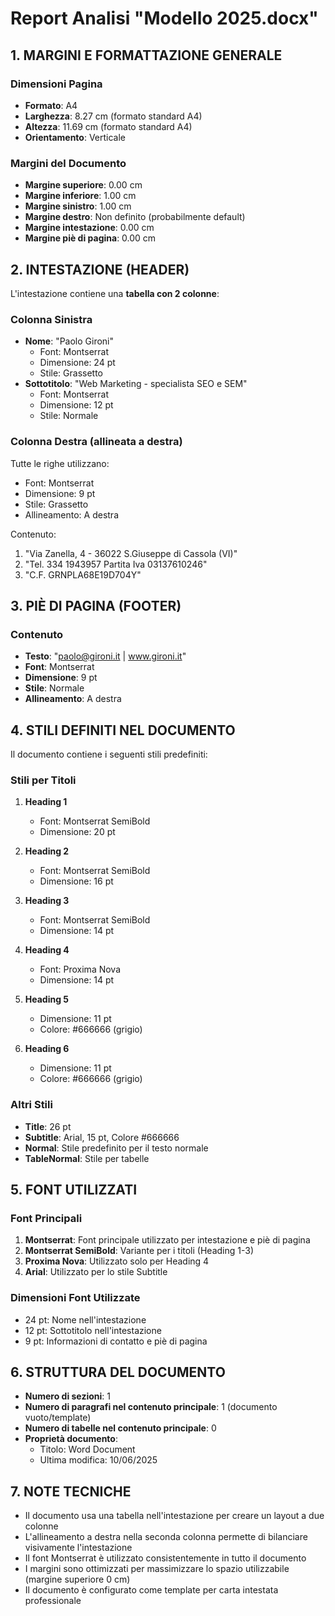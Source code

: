 # Report Analisi "Modello 2025.docx"

## 1. MARGINI E FORMATTAZIONE GENERALE

### Dimensioni Pagina
- **Formato**: A4
- **Larghezza**: 8.27 cm (formato standard A4)
- **Altezza**: 11.69 cm (formato standard A4)
- **Orientamento**: Verticale

### Margini del Documento
- **Margine superiore**: 0.00 cm
- **Margine inferiore**: 1.00 cm
- **Margine sinistro**: 1.00 cm
- **Margine destro**: Non definito (probabilmente default)
- **Margine intestazione**: 0.00 cm
- **Margine piè di pagina**: 0.00 cm

## 2. INTESTAZIONE (HEADER)

L'intestazione contiene una **tabella con 2 colonne**:

### Colonna Sinistra
- **Nome**: "Paolo Gironi"
  - Font: Montserrat
  - Dimensione: 24 pt
  - Stile: Grassetto
- **Sottotitolo**: "Web Marketing - specialista SEO e SEM"
  - Font: Montserrat
  - Dimensione: 12 pt
  - Stile: Normale

### Colonna Destra (allineata a destra)
Tutte le righe utilizzano:
- Font: Montserrat
- Dimensione: 9 pt
- Stile: Grassetto
- Allineamento: A destra

Contenuto:
1. "Via Zanella, 4 - 36022 S.Giuseppe di Cassola (VI)"
2. "Tel. 334 1943957 Partita Iva 03137610246"
3. "C.F. GRNPLA68E19D704Y"

## 3. PIÈ DI PAGINA (FOOTER)

### Contenuto
- **Testo**: "paolo@gironi.it | www.gironi.it"
- **Font**: Montserrat
- **Dimensione**: 9 pt
- **Stile**: Normale
- **Allineamento**: A destra

## 4. STILI DEFINITI NEL DOCUMENTO

Il documento contiene i seguenti stili predefiniti:

### Stili per Titoli
1. **Heading 1**
   - Font: Montserrat SemiBold
   - Dimensione: 20 pt

2. **Heading 2**
   - Font: Montserrat SemiBold
   - Dimensione: 16 pt

3. **Heading 3**
   - Font: Montserrat SemiBold
   - Dimensione: 14 pt

4. **Heading 4**
   - Font: Proxima Nova
   - Dimensione: 14 pt

5. **Heading 5**
   - Dimensione: 11 pt
   - Colore: #666666 (grigio)

6. **Heading 6**
   - Dimensione: 11 pt
   - Colore: #666666 (grigio)

### Altri Stili
- **Title**: 26 pt
- **Subtitle**: Arial, 15 pt, Colore #666666
- **Normal**: Stile predefinito per il testo normale
- **TableNormal**: Stile per tabelle

## 5. FONT UTILIZZATI

### Font Principali
1. **Montserrat**: Font principale utilizzato per intestazione e piè di pagina
2. **Montserrat SemiBold**: Variante per i titoli (Heading 1-3)
3. **Proxima Nova**: Utilizzato solo per Heading 4
4. **Arial**: Utilizzato per lo stile Subtitle

### Dimensioni Font Utilizzate
- 24 pt: Nome nell'intestazione
- 12 pt: Sottotitolo nell'intestazione
- 9 pt: Informazioni di contatto e piè di pagina

## 6. STRUTTURA DEL DOCUMENTO

- **Numero di sezioni**: 1
- **Numero di paragrafi nel contenuto principale**: 1 (documento vuoto/template)
- **Numero di tabelle nel contenuto principale**: 0
- **Proprietà documento**:
  - Titolo: Word Document
  - Ultima modifica: 10/06/2025

## 7. NOTE TECNICHE

- Il documento usa una tabella nell'intestazione per creare un layout a due colonne
- L'allineamento a destra nella seconda colonna permette di bilanciare visivamente l'intestazione
- Il font Montserrat è utilizzato consistentemente in tutto il documento
- I margini sono ottimizzati per massimizzare lo spazio utilizzabile (margine superiore 0 cm)
- Il documento è configurato come template per carta intestata professionale
